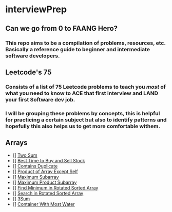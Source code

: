 # interviewPrep
## Can we go from 0 to FAANG Hero?
### This repo aims to be a compilation of problems, resources, etc. Basically a reference guide to beginner and intermediate software developers.


## Leetcode's 75
### Consists of a list of 75 Leetcode problems to teach you *most* of what you need to know to ACE that first interview and LAND your first Software dev job.

### I will be grouping these problems by concepts, this is helpful for practicing a certain subject but also to identify patterns and hopefully this also helps us to get more comfortable withem.
 
## Arrays

- [] [Two Sum](https://leetcode.com/problems/two-sum/)
- [] [Best Time to Buy and Sell Stock](https://leetcode.com/problems/best-time-to-buy-and-sell-stock/)
- [] [Contains Duplicate](https://leetcode.com/problems/contains-duplicate/)
- [] [Product of Array Except Self](https://leetcode.com/problems/product-of-array-except-self/)
- [] [Maximum Subarray](https://leetcode.com/problems/maximum-subarray/)
- [] [Maximum Product Subarray](https://leetcode.com/problems/maximum-product-subarray/)
- [] [Find Minimum in Rotated Sorted Array](https://leetcode.com/problems/find-minimum-in-rotated-sorted-array/)
- [] [Search in Rotated Sorted Array](https://leetcode.com/problems/search-in-rotated-sorted-array/)
- [] [3Sum](https://leetcode.com/problems/3sum/)
- [] [Container With Most Water](https://leetcode.com/problems/container-with-most-water/)
